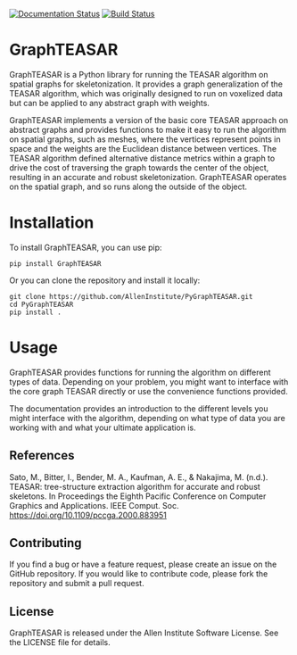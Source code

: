 [![Documentation Status](https://readthedocs.org/projects/pygraphteasar/badge/?version=latest)](https://pygraphteasar.readthedocs.io/en/latest/?badge=latest)
[![Build Status](https://github.com/AllenInstitute/PyGraphTEASAR/workflows/test_on_push_and_pr/badge.svg)](https://github.com/AllenInstitute/PyGraphTEASAR/actions)

# GraphTEASAR

GraphTEASAR is a Python library for running the TEASAR algorithm on spatial graphs for skeletonization. It provides a graph generalization of the TEASAR algorithm, which was originally designed to run on voxelized data but can be applied to any abstract graph with weights.

GraphTEASAR implements a version of the basic core TEASAR approach on abstract graphs and provides functions to make it easy to run the algorithm on spatial graphs, such as meshes, where the vertices represent points in space and the weights are the Euclidean distance between vertices. The TEASAR algorithm defined alternative distance metrics within a graph to drive the cost of traversing the graph towards the center of the object, resulting in an accurate and robust skeletonization. GraphTEASAR operates on the spatial graph, and so runs along the outside of the object.

# Installation
To install GraphTEASAR, you can use pip:

    pip install GraphTEASAR

Or you can clone the repository and install it locally:

    git clone https://github.com/AllenInstitute/PyGraphTEASAR.git
    cd PyGraphTEASAR
    pip install .

# Usage
GraphTEASAR provides functions for running the algorithm on different types of data. Depending on your problem, you might want to interface with the core graph TEASAR directly or use the convenience functions provided.

The documentation provides an introduction to the different levels you might interface with the algorithm, depending on what type of data you are working with and what your ultimate application is.

## References
Sato, M., Bitter, I., Bender, M. A., Kaufman, A. E., & Nakajima, M. (n.d.). TEASAR: tree-structure extraction algorithm for accurate and robust skeletons. In Proceedings the Eighth Pacific Conference on Computer Graphics and Applications. IEEE Comput. Soc. https://doi.org/10.1109/pccga.2000.883951

## Contributing
If you find a bug or have a feature request, please create an issue on the GitHub repository. If you would like to contribute code, please fork the repository and submit a pull request.

## License
GraphTEASAR is released under the Allen Institute Software License. See the LICENSE file for details.